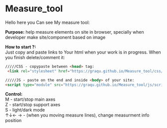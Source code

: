 # Measure_tool

Hello here you Can see My measure tool:  

**Purpose:**   help measure elements on site in browser, specially when developer make site/component based on image

**How to start ?:**  
Just copy and paste links to Your html when your work is in progress. When you finish delete/comment it:  

```html
/////CSS - copypaste between <head> tag:
 <link rel="stylesheet" href="https://graqu.github.io/Measure_tool/css/style.css" />

/////JS - paste on the end and inside <body> of your site:
<script type="module" src="https://graqu.github.io/Measure_tool/js/script.js"></script>  
```
**Control:**  
M - start/stop main axes  
Z - start/stop support axes  
S - light/dark mode  
↑↓← → - (when you moving measure lines), change measurment info position  

